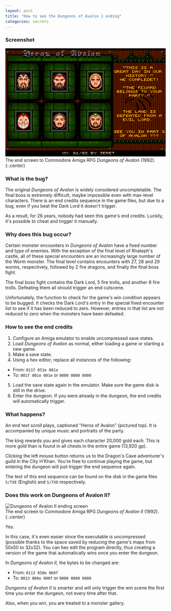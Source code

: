 ```yaml
---
layout: post
title: "How to see the Dungeons of Avalon 1 ending"
categories: secrets
---
```


### Screenshot

![Dungeons of Avalon 1 ending screen](../images/avalon_victory_screen.png "Dungeons of Avalon 1 end credits")<br>The end screen to Commodore Amiga RPG _Dungeons of Avalon_ (1992).
{:.center}

### What is the bug?

The original _Dungeons of Avalon_ is widely considered uncompletable. The final
boss is extremely difficult, maybe impossible even with max-level characters.
There is an end credits sequence in the game files, but due to a bug, even if
you beat the Dark Lord it doesn't trigger.

As a result, for 26 years, nobody had seen this game's end credits. Luckily,
it's possible to cheat and trigger it manually.

### Why does this bug occur?

Certain monster encounters in _Dungeons of Avalon_ have a fixed number and type
of enemies. With the exception of the final level of Rhateph's castle, all of
these special encounters are an increasingly large number of the Worm monster.
The final level contains encounters with 27, 28 and 29 worms, respectively,
followed by 2 fire dragons, and finally the final boss fight.

The final boss fight contains the Dark Lord, 5 fire trolls, and another 8 fire
trolls. Defeating them all should trigger an end cutscene.

Unfortunately, the function to check for the game's win condition appears to be
bugged. It checks the Dark Lord's entry in the special fixed encounter list to
see if it has been reduced to zero. However, entries in that list are not
reduced to zero when the monsters have been defeated.

### How to see the end credits

1. Configure an Amiga emulator to enable uncompressed save states.
2. Load _Dungeons of Avalon_ as normal, either loading a game or starting a new
   game.
3. Make a save state.
4. Using a hex editor, replace all instances of the following:
  * From: `011f 051e 081e`
  * To:   `001f 001e 001e` or `0000 0000 0000`
5. Load the save state again in the emulator. Make sure the game disk is still
   in the drive.
6. Enter the dungeon. If you were already in the dungeon, the end credits
   will automatically trigger.

### What happens?

An end text scroll plays, captioned "Heros of Avalon" (pictured top). It is
accompanied by unique music and portraits of the party.

The king rewards you and gives each character 20,000 gold each. This is more
gold than is found in all chests in the entire game (13,920 gp).

Clicking the left mouse button returns us to the Dragon's Cave adventurer's
guild in the City H'Khan. You're free to continue playing the game, but entering
the dungeon will just trigger the end sequence again.

The text of this end sequence can be found on the disk in the game files `S/TXE`
(English) and `S/TXD` respectively.

### Does this work on Dungeons of Avalon II?

![Dungeons of Avalon II ending screen](../images/doa2_victory_screen.png "Dungeons of Avalon II end credits")<br>The end screen to Commodore Amiga RPG _Dungeons of Avalon II_ (1992).
{:.center}

Yes.

In this case, it's even easier since the executable is uncompressed (possible
thanks to the space saved by reducing the game's maps from 50x50 to 32x32).
You can hex edit the program directly, thus creating a version of the game that
automatically wins once you enter the dungeon.

In _Dungeons of Avalon II_, the bytes to be changed are:
* From: `0113 050e 060f`
* To:   `0013 000e 000f` or `0000 0000 0000`

_Dungeons of Avalon II_ is smarter and will only trigger the win scene the first
time you enter the dungeon, not every time after that.

Also, when you win, you are treated to a monster gallery.
